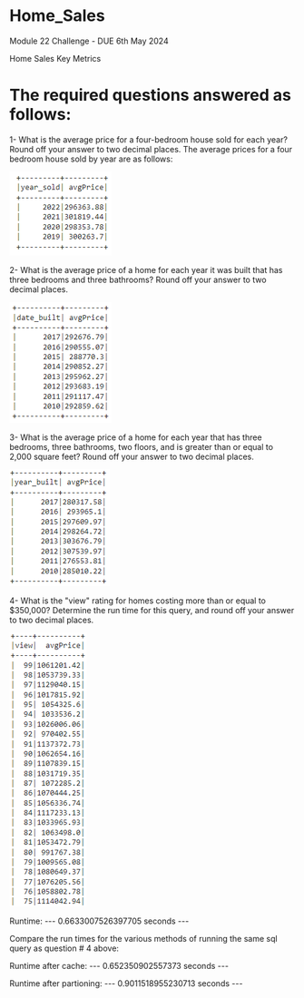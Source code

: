 # Home_Sales
Module 22 Challenge - DUE 6th May 2024

Home Sales Key Metrics
   
# The required questions answered as follows:

1- What is the average price for a four-bedroom house sold for each year? Round off your answer to two decimal places.
    The average prices for a four bedroom
    house sold by year are as follows:

   ![Avg price of 4 bedroom house](image.png)

2- What is the average price of a home for each year it was built that has three bedrooms and three bathrooms? Round off your answer to two decimal places.

   ![Avg price 3 brm 3 bath](image-1.png)

3- What is the average price of a home for each year that has three bedrooms, three bathrooms, two floors, and is greater than or equal to 2,000 square feet? Round off your answer to two decimal places.

   ![Avg price 3 brm, 3 bath, 2fl >= 2000sqf](image-2.png)

4- What is the "view" rating for homes costing more than or equal to $350,000? Determine the run time for this query, and round off your answer to two decimal places.

   ![View rating](image-3.png)

   Runtime: --- 0.6633007526397705 seconds ---

Compare the run times for the various methods of running the same sql query as question # 4 above:

   Runtime after cache: --- 0.652350902557373 seconds ---

   Runtime after partioning: --- 0.9011518955230713 seconds ---


